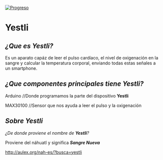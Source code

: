[![Progreso](https://img.shields.io/badge/Progreso-5%25-green.svg)](https://github.com/Yestli/Yestli-Project#yestli)

# Yestli

## _¿Que es **Yestli**?_

Es un aparato capáz de leer el pulso cardíaco, el nivel de oxigenación en la sangre y calcular la temperatura corporal, enviando todas estas señales a un smartphone.

## _¿Que componentes principales tiene **Yestli**?_

Arduino            //Donde programamos la parte del dispositivo **Yestli**

MAX30100           //Sensor que nos ayuda a leer el pulso y la oxigenación   

## _Sobre Yestli_

_¿De donde proviene el nombre de **Yestli**?_

Proviene del náhuatl y significa _**Sangre Nueva**_

http://aulex.org/nah-es/?busca=yestli
